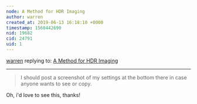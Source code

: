 ```yaml
---
node: A Method for HDR Imaging
author: warren
created_at: 2019-06-13 16:18:10 +0000
timestamp: 1560442690
nid: 19682
cid: 24791
uid: 1
---
```




[warren](../profile/warren) replying to: [A Method for HDR Imaging](../notes/jenjimah/06-12-2019/a-method-for-hdr-imaging)

----
 > I should post a screenshot of my settings at the bottom there in case anyone wants to see or copy.

Oh, i'd love to see this, thanks!